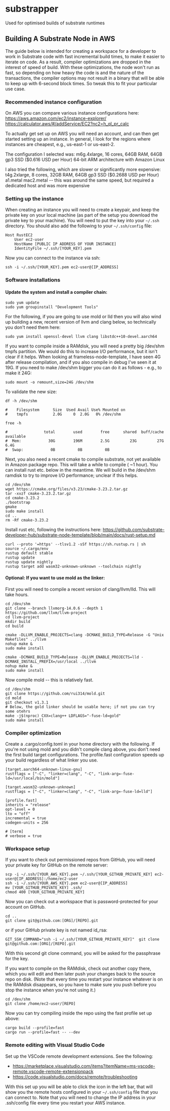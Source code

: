 # substrapper
Used for optimised builds of substrate runtimes

## Building A Substrate Node in AWS

The guide below is intended for creating a workspace for a developer to work in
Substrate code with fast incremental build times, to make it easier to iterate 
on code. As a result, compiler optimizations are dropped in the interest of
speed of build. With these optimizations, the node won't run as fast, so depending
on how heavy the code is and the nature of the transactions, the compiler options
may not result in a binary that will be able to keep up with 6-second block times.
So tweak this to fit your particular use case.

### Recommended instance configuration

On AWS you can compare various instance configurations here:
    https://aws.amazon.com/ec2/instance-explorer/
    https://calculator.aws/#/addService/EC2?nc2=h_ql_pr_calc

To actually get set up on AWS you will need an account, and can then get started 
setting up an instance. In general, I look for the regions where instances are
cheapest, e.g., us-east-1 or us-east-2.

The configuration I selected was:
    m6g.4xlarge, 16 cores, 64GB RAM, 64GB gp3 SSD ($0.616 USD per Hour)
        64-bit ARM architecture with Amazon Linux

I also tried the following, which are slower or significantly more expensive:
    t4g.2xlarge, 8 cores, 32GB RAM, 64GB gp3 SSD ($0.2688 USD per Hour)
    a1.metal
    mac2.metal -- this was around the same speed, but required a dedicated host and was more expensive

### Setting up the instance

When creating an instance you will need to create a keypair, and keep the private
key on your local machine (as part of the setup you download the private key to 
your machine). You will need to put the key into your `~/.ssh` directory. You should
also add the following to your `~/.ssh/config` file:

    Host RustEC2
        User ec2-user
        HostName [PUBLIC IP ADDRESS OF YOUR INSTANCE]
        IdentityFile ~/.ssh/[YOUR_KEY].pem

Now you can connect to the instance via ssh:

    ssh -i ~/.ssh/[YOUR_KEY].pem ec2-user@[IP_ADDRESS]

### Software installations

#### Update the system and install a compiler chain:
    sudo yum update
    sudo yum groupinstall "Development Tools"

For the following, if you are going to use mold or lld then you will also wind up building
a new, recent version of llvm and clang below, so technically you don't need them here:

    sudo yum install openssl-devel llvm clang libstdc++10-devel.aarch64

If you want to compile inside a RAMdisk, you will need a pretty big /dev/shm tmpfs partition.
We would do this to increase I/O performance, but it isn't clear if it helps.
When looking at frameless-node-template, I have seen 4G after release compilation, and if you
also compile in debug I've seen it at 19G. If you need to make /dev/shm bigger you can do it as 
follows - e.g., to make it 24G:

    sudo mount -o remount,size=24G /dev/shm

To validate the new size:

    df -h /dev/shm

    #    Filesystem      Size  Used Avail Use% Mounted on
    #    tmpfs           2.0G     0  2.0G   0% /dev/shm

    free -h

    #                total        used        free      shared  buff/cache   available
    #  Mem:            30G        196M        2.5G         23G         27G        6.4G
    #  Swap:            0B          0B          0B

Next, you also need a recent cmake to compile substrate, not yet available in Amazon package repo.
This will take a while to compile ( ~1 hour). You can install rust etc. below in the meantime.
We will build in the /dev/shm ramdisk to try to improve I/O performance; unclear if this helps.

    cd /dev/shm
    wget https://cmake.org/files/v3.23/cmake-3.23.2.tar.gz
    tar -xvzf cmake-3.23.2.tar.gz
    cd cmake-3.23.2
    ./bootstrap
    gmake
    sudo make install
    cd ..
    rm -Rf cmake-3.23.2

Install rust etc, following the instructions here: https://github.com/substrate-developer-hub/substrate-node-template/blob/main/docs/rust-setup.md

    curl --proto '=https' --tlsv1.2 -sSf https://sh.rustup.rs | sh
    source ~/.cargo/env
    rustup default stable
    rustup update
    rustup update nightly
    rustup target add wasm32-unknown-unknown --toolchain nightly

#### Optional: If you want to use mold as the linker:

First you will need to compile a recent version of clang/llvm/lld. This will take hours.

    cd /dev/shm
    git clone --branch llvmorg-14.0.6 --depth 1 https://github.com/llvm/llvm-project
    cd llvm-project
    mkdir build
    cd build

    cmake -DLLVM_ENABLE_PROJECTS=clang -DCMAKE_BUILD_TYPE=Release -G "Unix Makefiles" ../llvm
    nohup make &
    sudo make install

    cmake -DCMAKE_BUILD_TYPE=Release -DLLVM_ENABLE_PROJECTS=lld -DCMAKE_INSTALL_PREFIX=/usr/local ../llvm
    nohup make &
    sudo make install

Now compile mold -- this is relatively fast.

    cd /dev/shm
    git clone https://github.com/rui314/mold.git
    cd mold
    git checkout v1.3.1
    # Below, the gold linker should be usable here; if not you can try some otehrs
    make -j$(nproc) CXX=clang++ LDFLAGS="-fuse-ld=gold"  
    sudo make install

### Compiler optimization

Create a .cargo/config.toml in your home directory with the following. If you're not using mold and you 
didn't compile clang above, you don't need the first build target configurations. The profile.fast configuration
speeds up your build regardless of what linker you use.

    [target.aarch64-unknown-linux-gnu]
    rustflags = ["-C", "linker=clang", "-C", "link-arg=-fuse-ld=/usr/local/bin/mold"]

    [target.wasm32-unknown-unknown]
    rustflags = ["-C", "linker=clang", "-C", "link-arg=-fuse-ld=lld"]                                             

    [profile.fast]
    inherits = "release"
    opt-level = 0
    lto = "off"
    incremental = true
    codegen-units = 256

    # [term]
    # verbose = true

### Workspace setup

If you want to check out permissioned repos from GitHub, you will need your private key for GitHub 
on the remote server:

    scp -i ~/.ssh/[YOUR_AWS_KEY].pem ~/.ssh/[YOUR_GITHUB_PRIVATE_KEY] ec2-user@[IP_ADDRESS]:/home/ec2-user
    ssh -i ~/.ssh/[YOUR_AWS_KEY].pem ec2-user@[IP_ADDRESS]
    mv [YOUR_GITHUB_PRIVATE_KEY] .ssh/
    chmod 400 [YOUR_GITHUB_PRIVATE_KEY]
    
Now you can check out a workspace that is password-protected for your account on GitHub.

    cd ..
    git clone git@github.com:[ORG]/[REPO].git

or if your GitHub private key is not named id_rsa:

    GIT_SSH_COMMAND="ssh -i ~/.ssh/[YOUR_GITHUB_PRIVATE_KEY]"  git clone git@github.com:[ORG]/[REPO].git

With this second git clone command, you will be asked for the passphrase for the key.

If you want to compile on the RAMdisk, check out another copy there, which you will edit and then later 
push your changes back to the source repo on disk. (Note that every time you restart your instance whatever
is on the RAMdisk disappears, so you have to make sure you push before you stop the instance when you're 
not using it.)

    cd /dev/shm
    git clone /home/ec2-user/[REPO]

Now you can try compiling inside the repo using the fast profile set up above:

    cargo build --profile=fast
    cargo run --profile=fast -- --dev

### Remote editing with Visual Studio Code

Set up the VSCode remote development extensions. See the following:
* https://marketplace.visualstudio.com/items?itemName=ms-vscode-remote.vscode-remote-extensionpack
* https://code.visualstudio.com/docs/remote/troubleshooting

With this set up you will be able to click the icon in the left bar, that will show you the remote
hosts configured in your `~/.ssh/config` file that you can connect to. Note that you will need to 
change the IP address in your .ssh/config file every time you restart your AWS instance.

